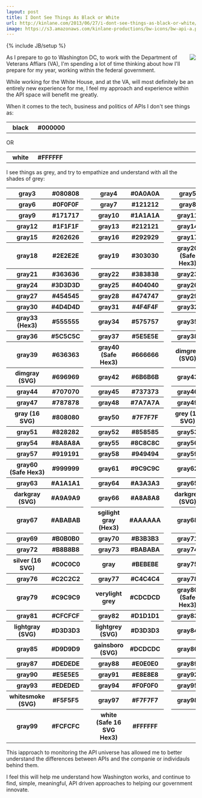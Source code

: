 ```yaml
---
layout: post
title: I Dont See Things As Black or White
url: http://kinlane.com/2013/06/27/i-dont-see-things-as-black-or-white/
image: https://s3.amazonaws.com/kinlane-productions/bw-icons/bw-api-a.png
---
```

{% include JB/setup %}
<p>
     <img src="https://s3.amazonaws.com/kinlane-productions/pif/pif-smaller.jpg"  align="right">
</p>
<p>
     As I prepare to go to Washington DC, to work with the Department of Veterans Affiars (VA), I'm spending a lot of time thinking about how I'll prepare for my year, working within the federal government.  
</p>
<p>
     While working for the White House, and at the VA, will most definitely be an entirely new experience for me, I feel my approach and experience within the API space will benefit me greatly. 
</p>
<p>
     When it comes to the tech, business and politics of APIs I don't see things as:
</p>
<table>
     <tbody>
          <tr>
               <th width="15%">
                    black
               </th>
               <th width="5%">
                    #000000
               </th>
               <td>
                     
               </td>
          </tr>
     </tbody>
</table>
<p>
     OR
</p>
<table>
     <tbody>
          <tr>
               <th width="15%">
                    white
               </th>
               <th width="5%">
                    #FFFFFF
               </th>
               <td>
                     
               </td>
          </tr>
     </tbody>
</table>
<p>
     I see things as grey, and try to empathize and understand with all the shades of grey:
</p>
<table>
     <tbody>
          <tr>
               <th>
                    gray3
               </th>
               <th>
                    #080808
               </th>
               <td>
                     
               </td>
               <th>
                    gray4
               </th>
               <th>
                    #0A0A0A
               </th>
               <td>
                     
               </td>
               <th>
                    gray5
               </th>
               <th>
                    #0D0D0D
               </th>
               <td>
                     
               </td>
          </tr>
          <tr>
               <th>
                    gray6
               </th>
               <th>
                    #0F0F0F
               </th>
               <td>
                     
               </td>
               <th>
                    gray7
               </th>
               <th>
                    #121212
               </th>
               <td class="c9">
                     
               </td>
               <th>
                    gray8
               </th>
               <th>
                    #141414
               </th>
               <td class="c10">
                     
               </td>
          </tr>
          <tr>
               <th>
                    gray9
               </th>
               <th>
                    #171717
               </th>
               <td class="c11">
                     
               </td>
               <th>
                    gray10
               </th>
               <th>
                    #1A1A1A
               </th>
               <td class="c12">
                     
               </td>
               <th>
                    gray11
               </th>
               <th>
                    #1C1C1C
               </th>
               <td class="c13">
                     
               </td>
          </tr>
          <tr>
               <th>
                    gray12
               </th>
               <th>
                    #1F1F1F
               </th>
               <td class="c14">
                     
               </td>
               <th>
                    gray13
               </th>
               <th>
                    #212121
               </th>
               <td class="c15">
                     
               </td>
               <th>
                    gray14
               </th>
               <th>
                    #242424
               </th>
               <td class="c16">
                     
               </td>
          </tr>
          <tr>
               <th>
                    gray15
               </th>
               <th>
                    #262626
               </th>
               <td class="c17">
                     
               </td>
               <th>
                    gray16
               </th>
               <th>
                    #292929
               </th>
               <td class="c18">
                     
               </td>
               <th>
                    gray17
               </th>
               <th>
                    #2B2B2B
               </th>
               <td class="c19">
                     
               </td>
          </tr>
          <tr>
               <th>
                    gray18
               </th>
               <th>
                    #2E2E2E
               </th>
               <td class="c20">
                     
               </td>
               <th>
                    gray19
               </th>
               <th>
                    #303030
               </th>
               <td class="c21">
                     
               </td>
               <th>
                    gray20 (Safe Hex3)
               </th>
               <th>
                    #333333
               </th>
               <td class="c22">
                     
               </td>
          </tr>
          <tr>
               <th>
                    gray21
               </th>
               <th>
                    #363636
               </th>
               <td class="c23">
                     
               </td>
               <th>
                    gray22
               </th>
               <th>
                    #383838
               </th>
               <td class="c24">
                     
               </td>
               <th>
                    gray23
               </th>
               <th>
                    #3B3B3B
               </th>
               <td class="c25">
                     
               </td>
          </tr>
          <tr>
               <th>
                    gray24
               </th>
               <th>
                    #3D3D3D
               </th>
               <td class="c26">
                     
               </td>
               <th>
                    gray25
               </th>
               <th>
                    #404040
               </th>
               <td class="c27">
                     
               </td>
               <th>
                    gray26
               </th>
               <th>
                    #424242
               </th>
               <td class="c28">
                     
               </td>
          </tr>
          <tr>
               <th>
                    gray27
               </th>
               <th>
                    #454545
               </th>
               <td class="c29">
                     
               </td>
               <th>
                    gray28
               </th>
               <th>
                    #474747
               </th>
               <td class="c30">
                     
               </td>
               <th>
                    gray29
               </th>
               <th>
                    #4A4A4A
               </th>
               <td class="c31">
                     
               </td>
          </tr>
          <tr>
               <th>
                    gray30
               </th>
               <th>
                    #4D4D4D
               </th>
               <td class="c32">
                     
               </td>
               <th>
                    gray31
               </th>
               <th>
                    #4F4F4F
               </th>
               <td class="c33">
                     
               </td>
               <th>
                    gray32
               </th>
               <th>
                    #525252
               </th>
               <td class="c34">
                     
               </td>
          </tr>
          <tr>
               <th>
                    gray33 (Hex3)
               </th>
               <th>
                    #555555
               </th>
               <td class="c35">
                     
               </td>
               <th>
                    gray34
               </th>
               <th>
                    #575757
               </th>
               <td class="c36">
                     
               </td>
               <th>
                    gray35
               </th>
               <th>
                    #595959
               </th>
               <td class="c37">
                     
               </td>
          </tr>
          <tr>
               <th>
                    gray36
               </th>
               <th>
                    #5C5C5C
               </th>
               <td class="c38">
                     
               </td>
               <th>
                    gray37
               </th>
               <th>
                    #5E5E5E
               </th>
               <td class="c39">
                     
               </td>
               <th>
                    gray38
               </th>
               <th>
                    #616161
               </th>
               <td class="c40">
                     
               </td>
          </tr>
          <tr>
               <th>
                    gray39
               </th>
               <th>
                    #636363
               </th>
               <td class="c41">
                     
               </td>
               <th>
                    gray40 (Safe Hex3)
               </th>
               <th>
                    #666666
               </th>
               <td class="c42">
                     
               </td>
               <th>
                    dimgrey (SVG)
               </th>
               <th>
                    #696969
               </th>
               <td class="c43">
                     
               </td>
          </tr>
          <tr>
               <th>
                    dimgray (SVG)
               </th>
               <th>
                    #696969
               </th>
               <td class="c43">
                     
               </td>
               <th>
                    gray42
               </th>
               <th>
                    #6B6B6B
               </th>
               <td class="c44">
                     
               </td>
               <th>
                    gray43
               </th>
               <th>
                    #6E6E6E
               </th>
               <td class="c45">
                     
               </td>
          </tr>
          <tr>
               <th>
                    gray44
               </th>
               <th>
                    #707070
               </th>
               <td class="c46">
                     
               </td>
               <th>
                    gray45
               </th>
               <th>
                    #737373
               </th>
               <td class="c47">
                     
               </td>
               <th>
                    gray46
               </th>
               <th>
                    #757575
               </th>
               <td class="c48">
                     
               </td>
          </tr>
          <tr>
               <th>
                    gray47
               </th>
               <th>
                    #787878
               </th>
               <td class="c49">
                     
               </td>
               <th>
                    gray48
               </th>
               <th>
                    #7A7A7A
               </th>
               <td class="c50">
                     
               </td>
               <th>
                    gray49
               </th>
               <th>
                    #7D7D7D
               </th>
               <td class="c51">
                     
               </td>
          </tr>
          <tr>
               <th>
                    gray (16 SVG)
               </th>
               <th>
                    #808080
               </th>
               <td class="c52">
                     
               </td>
               <th>
                    gray50
               </th>
               <th>
                    #7F7F7F
               </th>
               <td class="c53">
                     
               </td>
               <th>
                    grey (16 SVG)
               </th>
               <th>
                    #808080
               </th>
               <td class="c52">
                     
               </td>
          </tr>
          <tr>
               <th>
                    gray51
               </th>
               <th>
                    #828282
               </th>
               <td class="c54">
                     
               </td>
               <th>
                    gray52
               </th>
               <th>
                    #858585
               </th>
               <td class="c55">
                     
               </td>
               <th>
                    gray53
               </th>
               <th>
                    #878787
               </th>
               <td class="c56">
                     
               </td>
          </tr>
          <tr>
               <th>
                    gray54
               </th>
               <th>
                    #8A8A8A
               </th>
               <td class="c57">
                     
               </td>
               <th>
                    gray55
               </th>
               <th>
                    #8C8C8C
               </th>
               <td class="c58">
                     
               </td>
               <th>
                    gray56
               </th>
               <th>
                    #8F8F8F
               </th>
               <td class="c59">
                     
               </td>
          </tr>
          <tr>
               <th>
                    gray57
               </th>
               <th>
                    #919191
               </th>
               <td class="c60">
                     
               </td>
               <th>
                    gray58
               </th>
               <th>
                    #949494
               </th>
               <td class="c61">
                     
               </td>
               <th>
                    gray59
               </th>
               <th>
                    #969696
               </th>
               <td class="c62">
                     
               </td>
          </tr>
          <tr>
               <th>
                    gray60 (Safe Hex3)
               </th>
               <th>
                    #999999
               </th>
               <td class="c63">
                     
               </td>
               <th>
                    gray61
               </th>
               <th>
                    #9C9C9C
               </th>
               <td class="c64">
                     
               </td>
               <th>
                    gray62
               </th>
               <th>
                    #9E9E9E
               </th>
               <td class="c65">
                     
               </td>
          </tr>
          <tr>
               <th>
                    gray63
               </th>
               <th>
                    #A1A1A1
               </th>
               <td class="c66">
                     
               </td>
               <th>
                    gray64
               </th>
               <th>
                    #A3A3A3
               </th>
               <td class="c67">
                     
               </td>
               <th>
                    gray65
               </th>
               <th>
                    #A6A6A6
               </th>
               <td class="c68">
                     
               </td>
          </tr>
          <tr>
               <th>
                    darkgray (SVG)
               </th>
               <th>
                    #A9A9A9
               </th>
               <td class="c69">
                     
               </td>
               <th>
                    gray66
               </th>
               <th>
                    #A8A8A8
               </th>
               <td class="c70">
                     
               </td>
               <th>
                    darkgrey (SVG)
               </th>
               <th>
                    #A9A9A9
               </th>
               <td class="c69">
                     
               </td>
          </tr>
          <tr>
               <th>
                    gray67
               </th>
               <th>
                    #ABABAB
               </th>
               <td class="c71">
                     
               </td>
               <th>
                    sgilight gray (Hex3)
               </th>
               <th>
                    #AAAAAA
               </th>
               <td class="c72">
                     
               </td>
               <th>
                    gray68
               </th>
               <th>
                    #ADADAD
               </th>
               <td class="c73">
                     
               </td>
          </tr>
          <tr>
               <th>
                    gray69
               </th>
               <th>
                    #B0B0B0
               </th>
               <td class="c74">
                     
               </td>
               <th>
                    gray70
               </th>
               <th>
                    #B3B3B3
               </th>
               <td class="c75">
                     
               </td>
               <th>
                    gray71
               </th>
               <th>
                    #B5B5B5
               </th>
               <td class="c76">
                     
               </td>
          </tr>
          <tr>
               <th>
                    gray72
               </th>
               <th>
                    #B8B8B8
               </th>
               <td class="c77">
                     
               </td>
               <th>
                    gray73
               </th>
               <th>
                    #BABABA
               </th>
               <td class="c78">
                     
               </td>
               <th>
                    gray74
               </th>
               <th>
                    #BDBDBD
               </th>
               <td class="c79">
                     
               </td>
          </tr>
          <tr>
               <th>
                    silver (16 SVG)
               </th>
               <th>
                    #C0C0C0
               </th>
               <td class="c80">
                     
               </td>
               <th>
                    gray
               </th>
               <th>
                    #BEBEBE
               </th>
               <td class="c81">
                     
               </td>
               <th>
                    gray75
               </th>
               <th>
                    #BFBFBF
               </th>
               <td class="c82">
                     
               </td>
          </tr>
          <tr>
               <th>
                    gray76
               </th>
               <th>
                    #C2C2C2
               </th>
               <td class="c83">
                     
               </td>
               <th>
                    gray77
               </th>
               <th>
                    #C4C4C4
               </th>
               <td class="c84">
                     
               </td>
               <th>
                    gray78
               </th>
               <th>
                    #C7C7C7
               </th>
               <td class="c85">
                     
               </td>
          </tr>
          <tr>
               <th>
                    gray79
               </th>
               <th>
                    #C9C9C9
               </th>
               <td class="c86">
                     
               </td>
               <th>
                    verylight grey
               </th>
               <th>
                    #CDCDCD
               </th>
               <td class="c87">
                     
               </td>
               <th>
                    gray80 (Safe Hex3)
               </th>
               <th>
                    #CCCCCC
               </th>
               <td class="c88">
                     
               </td>
          </tr>
          <tr>
               <th>
                    gray81
               </th>
               <th>
                    #CFCFCF
               </th>
               <td class="c89">
                     
               </td>
               <th>
                    gray82
               </th>
               <th>
                    #D1D1D1
               </th>
               <td class="c90">
                     
               </td>
               <th>
                    gray83
               </th>
               <th>
                    #D4D4D4
               </th>
               <td class="c91">
                     
               </td>
          </tr>
          <tr>
               <th>
                    lightgray (SVG)
               </th>
               <th>
                    #D3D3D3
               </th>
               <td class="c92">
                     
               </td>
               <th>
                    lightgrey (SVG)
               </th>
               <th>
                    #D3D3D3
               </th>
               <td class="c92">
                     
               </td>
               <th>
                    gray84
               </th>
               <th>
                    #D6D6D6
               </th>
               <td class="c93">
                     
               </td>
          </tr>
          <tr>
               <th>
                    gray85
               </th>
               <th>
                    #D9D9D9
               </th>
               <td class="c94">
                     
               </td>
               <th>
                    gainsboro (SVG)
               </th>
               <th>
                    #DCDCDC
               </th>
               <td class="c95">
                     
               </td>
               <th>
                    gray86
               </th>
               <th>
                    #DBDBDB
               </th>
               <td class="c96">
                     
               </td>
          </tr>
          <tr>
               <th>
                    gray87
               </th>
               <th>
                    #DEDEDE
               </th>
               <td class="c97">
                     
               </td>
               <th>
                    gray88
               </th>
               <th>
                    #E0E0E0
               </th>
               <td class="c98">
                     
               </td>
               <th>
                    gray89
               </th>
               <th>
                    #E3E3E3
               </th>
               <td class="c99">
                     
               </td>
          </tr>
          <tr>
               <th>
                    gray90
               </th>
               <th>
                    #E5E5E5
               </th>
               <td class="c100">
                     
               </td>
               <th>
                    gray91
               </th>
               <th>
                    #E8E8E8
               </th>
               <td class="c101">
                     
               </td>
               <th>
                    gray92
               </th>
               <th>
                    #EBEBEB
               </th>
               <td class="c102">
                     
               </td>
          </tr>
          <tr>
               <th>
                    gray93
               </th>
               <th>
                    #EDEDED
               </th>
               <td class="c103">
                     
               </td>
               <th>
                    gray94
               </th>
               <th>
                    #F0F0F0
               </th>
               <td class="c104">
                     
               </td>
               <th>
                    gray95
               </th>
               <th>
                    #F2F2F2
               </th>
               <td class="c105">
                     
               </td>
          </tr>
          <tr>
               <th>
                    whitesmoke (SVG)
               </th>
               <th>
                    #F5F5F5
               </th>
               <td class="c106">
                     
               </td>
               <th>
                    gray97
               </th>
               <th>
                    #F7F7F7
               </th>
               <td class="c107">
                     
               </td>
               <th>
                    gray98
               </th>
               <th>
                    #FAFAFA
               </th>
               <td class="c108">
                     
               </td>
          </tr>
          <tr>
               <th>
                    gray99
               </th>
               <th>
                    #FCFCFC
               </th>
               <td class="c109">
                     
               </td>
               <th>
                    white (Safe 16 SVG Hex3)
               </th>
               <th>
                    #FFFFFF
               </th>
               <td>
                     
               </td>
               <th>
                     
               </th>
               <th>
                     
               </th>
          </tr>
     </tbody>
</table>
<p>
     This iapproach to monitoring the API universe has allowed me to better understand the differences between APIs and the companie or individauls behind them.  
</p>
<p>
     I feel this will help me understand how Washington works, and continue to find, simple, meaningful, API driven approaches to helping our government innovate.
</p>